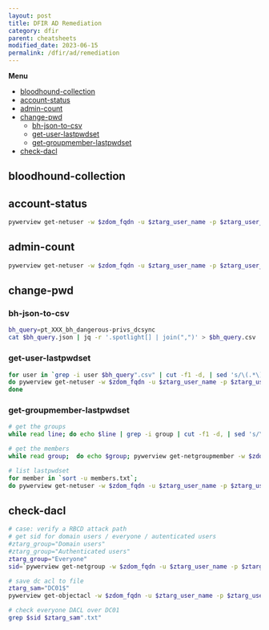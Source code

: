 ```yaml
---
layout: post
title: DFIR AD Remediation
category: dfir
parent: cheatsheets
modified_date: 2023-06-15
permalink: /dfir/ad/remediation
---
```


**Menu**
<!-- vscode-markdown-toc -->
* [bloodhound-collection](#bloodhound-collection)
* [account-status](#account-status)
* [admin-count](#admin-count)
* [change-pwd](#change-pwd)
	* [bh-json-to-csv](#bh-json-to-csv)
	* [get-user-lastpwdset](#get-user-lastpwdset)
	* [get-groupmember-lastpwdset](#get-groupmember-lastpwdset)
* [check-dacl](#check-dacl)

<!-- vscode-markdown-toc-config
	numbering=false
	autoSave=true
	/vscode-markdown-toc-config -->
<!-- /vscode-markdown-toc -->

## <a name='bloodhound-collection'></a>bloodhound-collection

## <a name='account-status'></a>account-status
```sh
pywerview get-netuser -w $zdom_fqdn -u $ztarg_user_name -p $ztarg_user_pass -t $zdom_dc_ip --username $user | grep useraccesscontrol | awk '{print $2}' | paste -s -d, -
```

## <a name='admin-count'></a>admin-count
```sh
pywerview get-netuser -w $zdom_fqdn -u $ztarg_user_name -p $ztarg_user_pass -t $zdom_dc_ip --username $user | grep admincount | awk '{print $2}' | paste -s -d, -
```

## <a name='change-pwd'></a>change-pwd

### <a name='bh-json-to-csv'></a>bh-json-to-csv
```sh
bh_query=pt_XXX_bh_dangerous-privs_dcsync
cat $bh_query.json | jq -r '.spotlight[] | join(",")' > $bh_query.csv
```

### <a name='get-user-lastpwdset'></a>get-user-lastpwdset
```sh
for user in `grep -i user $bh_query".csv" | cut -f1 -d, | sed 's/\(.*\)\@.*$/\1/'`; 
do pywerview get-netuser -w $zdom_fqdn -u $ztarg_user_name -p $ztarg_user_pass -t $zdom_dc_ip --username $user | grep "samaccountname\|pwdlastset" | awk '{print $2}' | paste -s -d, -; 
done
```

### <a name='get-groupmember-lastpwdset'></a>get-groupmember-lastpwdset
```sh
# get the groups
while read line; do echo $line | grep -i group | cut -f1 -d, | sed 's/\(.*\)\@.*$/\1/'; done < $bh_query.csv > >> groups.txt

# get the members
while read group;  do echo $group; pywerview get-netgroupmember -w $zdom_fqdn -u $ztarg_user_name -p $ztarg_user_pass -t $zdom_dc_ip -r --groupname "$group" >> members.txt ; done < groups.txt

# list lastpwdset
for member in `sort -u members.txt`; 
do pywerview get-netuser -w $zdom_fqdn -u $ztarg_user_name -p $ztarg_user_pass -t $zdom_dc_ip --username $member | grep "samaccountname\|pwdlastset" | awk '{print $2}' | paste -s -d, -; done;
```

## <a name='check-dacl'></a>check-dacl
```sh
# case: verify a RBCD attack path
# get sid for domain users / everyone / autenticated users
#ztarg_group="Domain users"
#ztarg_group="Authenticated users"
ztarg_group="Everyone"
sid=`pywerview get-netgroup -w $zdom_fqdn -u $ztarg_user_name -p $ztarg_user_pass -t $zdom_dc_ip --groupname $starg_group --full-data | grep objectsid | awk '{print $2}'`

# save dc acl to file
ztarg_sam="DC01$"
pywerview get-objectacl -w $zdom_fqdn -u $ztarg_user_name -p $ztarg_user_pass -t $zdom_dc_ip --sam-account-name $ztarg_sam > $ztarg_sam".txt"

# check everyone DACL over DC01
grep $sid $ztarg_sam".txt"
```


